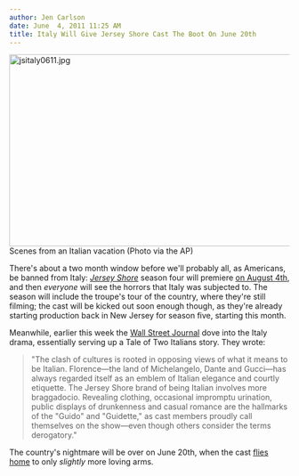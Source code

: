 ```yaml
---
author: Jen Carlson
date: June  4, 2011 11:25 AM
title: Italy Will Give Jersey Shore Cast The Boot On June 20th
---
```


<p><span class="mt-enclosure mt-enclosure-image" style="display: inline;"> <img alt="jsitaly0611.jpg" src="https://web.archive.org/web/20110606124640im_/http://gothamist.com/attachments/arts_jen/jsitaly0611.jpg" width="640" height="345" class="image-none"> </span><br>
<span class="photo_caption">Scenes from an Italian vacation (Photo via the AP)</span></p>

<p>There&apos;s about a two month window before we&apos;ll probably all, as Americans, be banned from Italy: <a href="https://web.archive.org/web/20110606124640/http://gothamist.com/tags/jerseyshore"><em>Jersey Shore</em></a> season four will premiere <a href="https://web.archive.org/web/20110606124640/http://insidetv.ew.com/2011/06/03/jersey-shore-season-four-italy-premiere-date/">on August 4th</a>, and then <em>everyone</em> will see the horrors that Italy was subjected to. The season will include the troupe&apos;s tour of the country, where they&apos;re still filming; the cast will be kicked out soon enough though, as they&apos;re already starting production back in New Jersey for season five, starting this month.</p>

<p>Meanwhile, earlier this week the <a href="https://web.archive.org/web/20110606124640/http://online.wsj.com/article/SB10001424052702304563104576353810943734854.html">Wall Street Journal</a> dove into the Italy drama, essentially serving up a Tale of Two Italians story. They wrote: </p>

<blockquote>&quot;The clash of cultures is rooted in opposing views of what it means to be Italian. Florence&#x2014;the land of Michelangelo, Dante and Gucci&#x2014;has always regarded itself as an emblem of Italian elegance and courtly etiquette. The Jersey Shore brand of being Italian involves more braggadocio. Revealing clothing, occasional impromptu urination, public displays of drunkenness and casual romance are the hallmarks of the &quot;Guido&quot; and &quot;Guidette,&quot; as cast members proudly call themselves on the show&#x2014;even though others consider the terms derogatory.&quot;</blockquote>

<p>The country&apos;s nightmare will be over on June 20th, when the cast <a href="https://web.archive.org/web/20110606124640/http://www.radaronline.com/exclusives/2011/06/jersey-shore-leaving-italy-returning-new-jersey-finish-season-four">flies home</a> to only <em>slightly</em> more loving arms.</p>